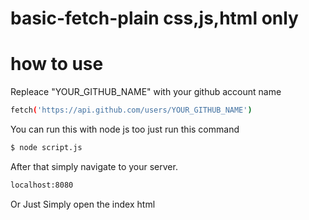 # basic-fetch-plain css,js,html only
# how to use

Repleace "YOUR_GITHUB_NAME" with your github account name
```sh
fetch('https://api.github.com/users/YOUR_GITHUB_NAME')
```

You can run this with node js too just run this command
```sh
$ node script.js
```
After that simply navigate to your server.
```sh
localhost:8080
```

Or Just Simply open the index html

